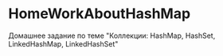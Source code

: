 # HomeWorkAboutHashMap
Домашнее задание по теме "Коллекции: HashMap, HashSet, LinkedHashMap, LinkedHashSet"
